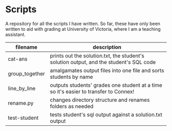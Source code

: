 # Scripts
A repository for all the scripts I have written. So far, these have only been written to aid with grading at University of Victoria, where I am a teaching assistant.

filename | description
--- | ---
cat-ans | prints out the solution.txt, the student's solution output, and the student's SQL code
group_together | amalgamates output files into one file and sorts students by name
line_by_line | outputs students' grades one student at a time so it's easier to transfer to Connex!
rename.py | changes directory structure and renames folders as needed
test-student | tests student's sql output against a solution.txt output
